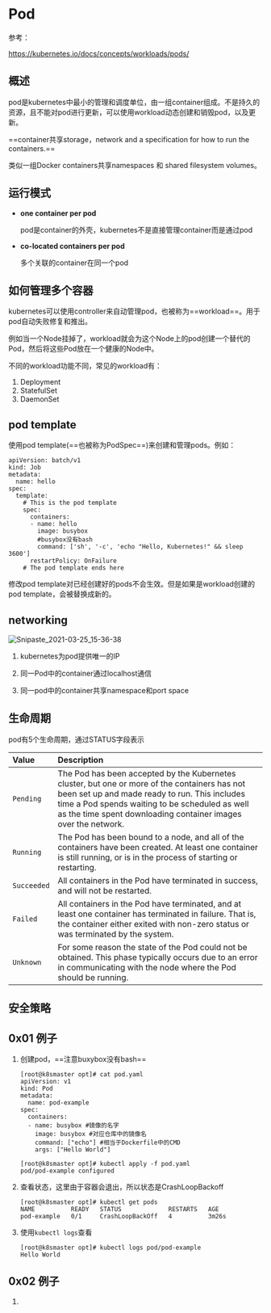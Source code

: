 # Pod

参考：

https://kubernetes.io/docs/concepts/workloads/pods/

## 概述

pod是kubernetes中最小的管理和调度单位，由一组container组成。不是持久的资源，且不能对pod进行更新，可以使用workload动态创建和销毁pod，以及更新。

==container共享storage，network and a specification for how to run the containers.==

类似一组Docker containers共享namespaces 和 shared filesystem volumes。

## 运行模式

- **one container per pod**

  pod是container的外壳，kubernetes不是直接管理container而是通过pod

- **co-located containers per pod**

  多个关联的container在同一个pod

## 如何管理多个容器

kubernetes可以使用controller来自动管理pod，也被称为==workload==。用于pod自动失败修复和推出。

例如当一个Node挂掉了，workload就会为这个Node上的pod创建一个替代的Pod，然后将这些Pod放在一个健康的Node中。

不同的workload功能不同，常见的workload有：

1. Deployment
2. StatefulSet
3. DaemonSet

## pod template

使用pod template(==也被称为PodSpec==)来创建和管理pods。例如：

```
apiVersion: batch/v1
kind: Job
metadata:
  name: hello
spec:
  template:
    # This is the pod template
    spec:
      containers:
      - name: hello
        image: busybox
        #busybox没有bash
        command: ['sh', '-c', 'echo "Hello, Kubernetes!" && sleep 3600']
      restartPolicy: OnFailure
    # The pod template ends here
```

修改pod template对已经创建好的pods不会生效。但是如果是workload创建的pod template，会被替换成新的。

## networking

![Snipaste_2021-03-25_15-36-38](https://cdn.jsdelivr.net/gh/dhay3/image-repo@master/20210518/Snipaste_2021-03-25_15-36-38.799e9dg6vvc0.png)

1. kubernetes为pod提供唯一的IP
2. 同一Pod中的container通过localhost通信

3. 同一pod中的container共享namespace和port space

## 生命周期

pod有5个生命周期，通过STATUS字段表示

| Value       | Description                                                  |
| :---------- | :----------------------------------------------------------- |
| `Pending`   | The Pod has been accepted by the Kubernetes cluster, but one or more of the containers has not been set up and made ready to run. This includes time a Pod spends waiting to be scheduled as well as the time spent downloading container images over the network. |
| `Running`   | The Pod has been bound to a node, and all of the containers have been created. At least one container is still running, or is in the process of starting or restarting. |
| `Succeeded` | All containers in the Pod have terminated in success, and will not be restarted. |
| `Failed`    | All containers in the Pod have terminated, and at least one container has terminated in failure. That is, the container either exited with non-zero status or was terminated by the system. |
| `Unknown`   | For some reason the state of the Pod could not be obtained. This phase typically occurs due to an error in communicating with the node where the Pod should be running. |

## 安全策略



## 0x01 例子

1. 创建pod，==注意buxybox没有bash==

   ```
   [root@k8smaster opt]# cat pod.yaml
   apiVersion: v1
   kind: Pod
   metadata:
     name: pod-example
   spec:
     containers:
     - name: busybox #镜像的名字
       image: busybox #对应仓库中的镜像名
       command: ["echo"] #相当于Dockerfile中的CMD
       args: ["Hello World"]
       
   [root@k8smaster opt]# kubectl apply -f pod.yaml
   pod/pod-example configured
   ```

2. 查看状态，这里由于容器会退出，所以状态是CrashLoopBackoff

   ```
   [root@k8smaster opt]# kubectl get pods
   NAME          READY   STATUS             RESTARTS   AGE
   pod-example   0/1     CrashLoopBackOff   4          3m26s
   ```

3. 使用`kubectl logs`查看

   ```
   [root@k8smaster opt]# kubectl logs pod/pod-example
   Hello World
   ```

## 0x02 例子

1. 

